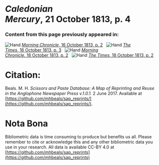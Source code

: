 # *Caledonian Mercury*, 21 October 1813, p. 4  
  
### Content from this page previously appeared in:  
![Hand](http://scissorsandpaste.net/wp-content/uploads/2017/06/smallhandpointer.png) [*Morning Chronicle*, 16 October 1813, p. 2](https://mhbeals.github.io/sap_html/Morning-Chronicle/Morning-Chronicle-16-October-1813-p-2)  
![Hand](http://scissorsandpaste.net/wp-content/uploads/2017/06/smallhandpointer.png) [*The Times*, 16 October 1813, p. 3](https://mhbeals.github.io/sap_html/The-Times/The-Times-16-October-1813-p-3)  
![Hand](http://scissorsandpaste.net/wp-content/uploads/2017/06/smallhandpointer.png) [*Morning Chronicle*, 18 October 1813, p. 2](https://mhbeals.github.io/sap_html/Morning-Chronicle/Morning-Chronicle-18-October-1813-p-2)  
![Hand](http://scissorsandpaste.net/wp-content/uploads/2017/06/smallhandpointer.png) [*The Times*, 18 October 1813, p. 2](https://mhbeals.github.io/sap_html/The-Times/The-Times-18-October-1813-p-2)  


# Citation: 

Beals. M. H. *Scissors and Paste Database: A Map of Reprinting and Reuse in the Anglophone Newspaper Press v.1.0.1.* 2 June 2017. Available at [https://github.com/mhbeals/sap_reprints/](https://github.com/mhbeals/sap_reprints/). 

# Nota Bona

Bibliometric data is time consuming to produce but benefits us all. Please remember to cite or acknowledge this and any other bibliometric data you use in your research. All data is available CC-BY 4.0 at [https://github.com/mhbeals/sap_reprints](https://github.com/mhbeals/sap_reprints)